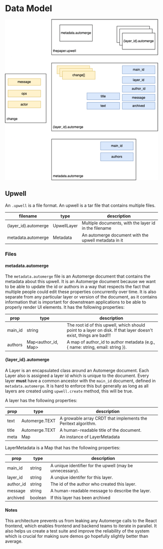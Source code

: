 # Data Model

![upwell](upwell-v0.drawio.png)

## Upwell 

An `.upwell` is a file format. An upwell is a tar file that contains multiple files. 

| filename | type | description
| --- | --- | --- | 
| {layer_id}.automerge | UpwellLayer | Multiple documents, with the layer id in the filename
| metadata.automerge | Metadata | An automerge document with the upwell metadata in it

### Files
#### metadata.automerge


The `metadata.automerge` file is an Automerge document that contains the metadata about this upwell. It is an Automerge document because we want to be able to update the id or authors in a way that respects the fact that multiple people could edit these properties concurrently over time. It is also separate from any particular layer or version of the document, as it contains information that is important for downstream applications to be able to properly render UI elements. It has the following properties:

| prop | type | description 
| --- | --- | --- 
| main_id | string | The root id of this upwell, which should point to a layer on disk. If that layer doesn't exist, things are bad!!! 
| authors | Map<author_id, Map> | A map of author_id to author metadata (e.g., { name: string, email: string }). 

#### {layer_id}.automerge

A Layer is an encapsulated class around an Automerge document. Each Layer also is assigned a layer id which is unique to the document. Every layer **must** have a common ancestor with the `main_id` document, defined in `metadata.automerge`. It is hard to enforce this but generally as long as all layers are created using `upwell.create` method, this will be true.

A layer has the following properties:

| prop | type | description
| --- | --- | --- | 
| text | Automerge.TEXT | A growable array CRDT that implements the Peritext algorithm.
| title | Automerge.TEXT | A human-readable title of the document.
| meta | Map | An instance of LayerMetadata

LayerMetadata is a Map that has the following properties:

| prop | type | description
| --- | --- | --- | 
| main_id | string | A unique identifier for the upwell (may be unnecessary).
| layer_id | string | A unqiue identifer for this layer.
| author_id | string | The id of the author who created this layer. 
| message | string | A human-readable message to describe the layer.
| archived | boolean | If this layer has been archived

#### Notes

This architecture prevents us from leaking any Automerge calls to the React frontend, which enables frontend and backend teams to iterate in parallel. It also helps us create a test suite and improve the reliability of the system which is crucial for making sure demos go hopefully slightly better than average.
